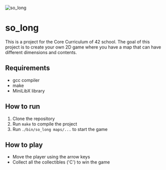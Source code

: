 ![so_long](https://media.giphy.com/media/v1.Y2lkPTc5MGI3NjExZmN1cGNtZmFraGN5Nzl1YzZiZWp0b213ZWQxbXRxOXpnNTdyYnMwYyZlcD12MV9pbnRlcm5hbF9naWZfYnlfaWQmY3Q9Zw/orGrvsnNHzsQRw1uSW/giphy.gif)

# so_long

This is a project for the Core Curriculum of 42 school. The goal of this project is to create your own 2D game where you have a map that can have different dimensions and contents.

## Requirements

- gcc compiler
- make
- MiniLibX library

## How to run

1. Clone the repository
2. Run `make` to compile the project
3. Run `./bin/so_long maps/...` to start the game

## How to play

- Move the player using the arrow keys
- Collect all the collectibles ('C') to win the game
